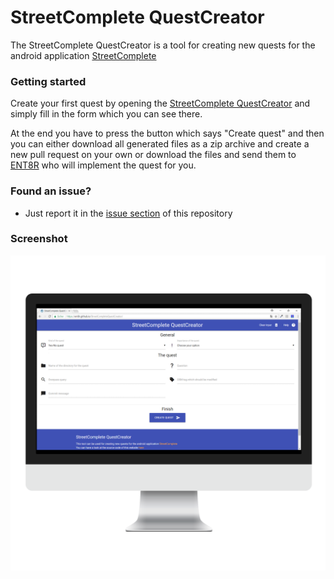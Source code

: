 # StreetComplete QuestCreator

The StreetComplete QuestCreator is a tool for creating new quests for the android application [StreetComplete](https://github.com/westnordost/StreetComplete/)

### Getting started

Create your first quest by opening the [StreetComplete QuestCreator](https://ent8r.github.io/StreetCompleteQuestCreator/) and simply fill in the form which you can see there.

At the end you have to press the button which says "Create quest" and then you can either download all generated files as a zip archive and create a new pull request on your own or download the files and send them to [ENT8R](mailto:info.ent8r@gmail.com) who will implement the quest for you.

### Found an issue?
- Just report it in the [issue section](https://github.com/ENT8R/StreetCompleteQuestCreator/issues/) of this repository

### Screenshot
![StreetCompleteQuestCreator](https://raw.githubusercontent.com/ENT8R/ent8r.github.io/master/images/streetcompletequestcreator.png)
